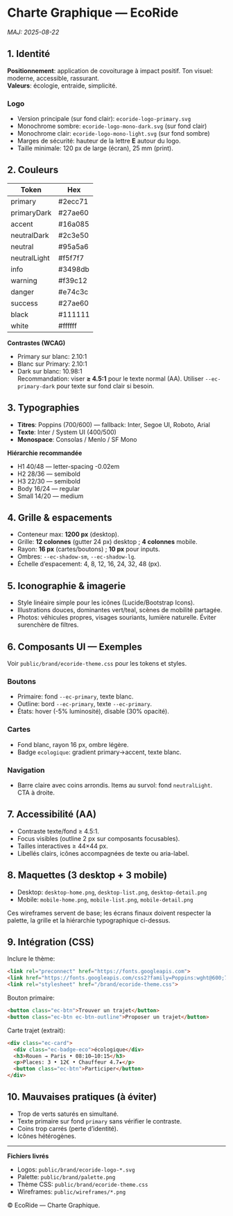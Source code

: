 # Charte Graphique — EcoRide
_MAJ: 2025-08-22_

## 1. Identité
**Positionnement**: application de covoiturage à impact positif. Ton visuel: moderne, accessible, rassurant.  
**Valeurs**: écologie, entraide, simplicité.

### Logo
- Version principale (sur fond clair): `ecoride-logo-primary.svg`  
- Monochrome sombre: `ecoride-logo-mono-dark.svg` (sur fond clair)  
- Monochrome clair: `ecoride-logo-mono-light.svg` (sur fond sombre)  
- Marges de sécurité: hauteur de la lettre **E** autour du logo.  
- Taille minimale: 120 px de large (écran), 25 mm (print).

## 2. Couleurs


| Token | Hex |
|------|-----|
| primary | #2ecc71 |
| primaryDark | #27ae60 |
| accent | #16a085 |
| neutralDark | #2c3e50 |
| neutral | #95a5a6 |
| neutralLight | #f5f7f7 |
| info | #3498db |
| warning | #f39c12 |
| danger | #e74c3c |
| success | #27ae60 |
| black | #111111 |
| white | #ffffff |

**Contrastes (WCAG)**  
- Primary sur blanc: 2.10:1  
- Blanc sur Primary: 2.10:1  
- Dark sur blanc: 10.98:1  
Recommandation: viser **≥ 4.5:1** pour le texte normal (AA). Utiliser `--ec-primary-dark` pour texte sur fond clair si besoin.

## 3. Typographies
- **Titres**: Poppins (700/600) — fallback: Inter, Segoe UI, Roboto, Arial
- **Texte**: Inter / System UI (400/500)
- **Monospace**: Consolas / Menlo / SF Mono

**Hiérarchie recommandée**  
- H1 40/48 — letter-spacing -0.02em  
- H2 28/36 — semibold  
- H3 22/30 — semibold  
- Body 16/24 — regular  
- Small 14/20 — medium

## 4. Grille & espacements
- Conteneur max: **1200 px** (desktop).  
- Grille: **12 colonnes** (gutter 24 px) desktop ; **4 colonnes** mobile.  
- Rayon: **16 px** (cartes/boutons) ; **10 px** pour inputs.  
- Ombres: `--ec-shadow-sm`, `--ec-shadow-lg`.  
- Échelle d’espacement: 4, 8, 12, 16, 24, 32, 48 (px).

## 5. Iconographie & imagerie
- Style linéaire simple pour les icônes (Lucide/Bootstrap Icons).  
- Illustrations douces, dominantes vert/teal, scènes de mobilité partagée.  
- Photos: véhicules propres, visages souriants, lumière naturelle. Éviter surenchère de filtres.

## 6. Composants UI — Exemples
Voir `public/brand/ecoride-theme.css` pour les tokens et styles.

### Boutons
- Primaire: fond `--ec-primary`, texte blanc.  
- Outline: bord `--ec-primary`, texte `--ec-primary`.  
- États: hover (-5% luminosité), disable (30% opacité).

### Cartes
- Fond blanc, rayon 16 px, ombre légère.  
- Badge `ecologique`: gradient primary→accent, texte blanc.

### Navigation
- Barre claire avec coins arrondis. Items au survol: fond `neutralLight`. CTA à droite.

## 7. Accessibilité (AA)
- Contraste texte/fond ≥ 4.5:1.  
- Focus visibles (outline 2 px sur composants focusables).  
- Tailles interactives ≥ 44×44 px.  
- Libellés clairs, icônes accompagnées de texte ou aria-label.

## 8. Maquettes (3 desktop + 3 mobile)
- Desktop: `desktop-home.png`, `desktop-list.png`, `desktop-detail.png`  
- Mobile: `mobile-home.png`, `mobile-list.png`, `mobile-detail.png`

Ces wireframes servent de base; les écrans finaux doivent respecter la palette, la grille et la hiérarchie typographique ci-dessus.

## 9. Intégration (CSS)
Inclure le thème:
```html
<link rel="preconnect" href="https://fonts.googleapis.com">
<link href="https://fonts.googleapis.com/css2?family=Poppins:wght@600;700&display=swap" rel="stylesheet">
<link rel="stylesheet" href="/brand/ecoride-theme.css">
```

Bouton primaire:
```html
<button class="ec-btn">Trouver un trajet</button>
<button class="ec-btn ec-btn-outline">Proposer un trajet</button>
```

Carte trajet (extrait):
```html
<div class="ec-card">
  <div class="ec-badge-eco">écologique</div>
  <h3>Rouen → Paris • 08:10–10:15</h3>
  <p>Places: 3 • 12€ • Chauffeur 4.7★</p>
  <button class="ec-btn">Participer</button>
</div>
```

## 10. Mauvaises pratiques (à éviter)
- Trop de verts saturés en simultané.  
- Texte primaire sur fond `primary` sans vérifier le contraste.  
- Coins trop carrés (perte d’identité).  
- Icônes hétérogènes.

---

**Fichiers livrés**  
- Logos: `public/brand/ecoride-logo-*.svg`  
- Palette: `public/brand/palette.png`  
- Thème CSS: `public/brand/ecoride-theme.css`  
- Wireframes: `public/wireframes/*.png`

© EcoRide — Charte Graphique.
